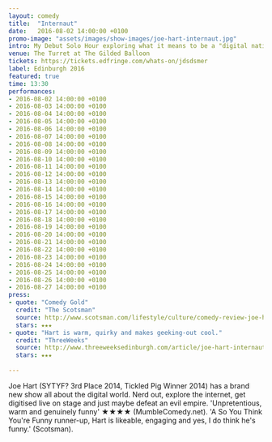 ```yaml
---
layout: comedy
title:  "Internaut"
date:   2016-08-02 14:00:00 +0100
promo-image: "assets/images/show-images/joe-hart-internaut.jpg"
intro: My Debut Solo Hour exploring what it means to be a "digital native". Including stories of MSN messenger handles, digital privacy and some video games!
venue: The Turret at The Gilded Balloon
tickets: https://tickets.edfringe.com/whats-on/jdsdsmer
label: Edinburgh 2016
featured: true
time: 13:30
performances:
- 2016-08-02 14:00:00 +0100
- 2016-08-03 14:00:00 +0100
- 2016-08-04 14:00:00 +0100
- 2016-08-05 14:00:00 +0100
- 2016-08-06 14:00:00 +0100
- 2016-08-07 14:00:00 +0100
- 2016-08-08 14:00:00 +0100
- 2016-08-09 14:00:00 +0100
- 2016-08-10 14:00:00 +0100
- 2016-08-11 14:00:00 +0100
- 2016-08-12 14:00:00 +0100
- 2016-08-13 14:00:00 +0100
- 2016-08-14 14:00:00 +0100
- 2016-08-15 14:00:00 +0100
- 2016-08-16 14:00:00 +0100
- 2016-08-17 14:00:00 +0100
- 2016-08-18 14:00:00 +0100
- 2016-08-19 14:00:00 +0100
- 2016-08-20 14:00:00 +0100
- 2016-08-21 14:00:00 +0100
- 2016-08-22 14:00:00 +0100
- 2016-08-23 14:00:00 +0100
- 2016-08-24 14:00:00 +0100
- 2016-08-25 14:00:00 +0100
- 2016-08-26 14:00:00 +0100
- 2016-08-27 14:00:00 +0100
press:
- quote: "Comedy Gold"
  credit: "The Scotsman"
  source: http://www.scotsman.com/lifestyle/culture/comedy-review-joe-hart-internaut-1-4198279
  stars: ★★★
- quote: "Hart is warm, quirky and makes geeking-out cool."
  credit: "ThreeWeeks"
  source: http://www.threeweeksedinburgh.com/article/joe-hart-internaut-total-comedy/
  stars: ★★★
  
---
```

Joe Hart (SYTYF? 3rd Place 2014, Tickled Pig Winner 2014) has a brand new show all about the digital world. Nerd out, explore the internet, get digitised live on stage and just maybe defeat an evil empire. 'Unpretentious, warm and genuinely funny' ★★★★ (MumbleComedy.net). 'A So You Think You're Funny runner-up, Hart is likeable, engaging and yes, I do think he's funny.' (Scotsman).